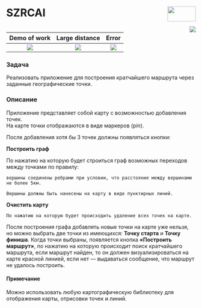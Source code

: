 <h1>SZRCAI<img src="https://hh.ru/employer-logo/1248485.png" width="75" height="40" align="right"></h1>

<img src="https://tinyurl.com/2p8kys3e" align="right">

|   Demo of work  | Large distance | Error |
|     :---:       |     :---:      |     :---:     |
| ![](https://media.giphy.com/media/rCVfCsn0WfotuB7PWA/giphy.gif) | ![](https://media.giphy.com/media/s5U47A0myx9Z3PJxEC/giphy.gif) | ![](https://media.giphy.com/media/67LTjap7OHrpvG9INw/giphy.gif) |

### Задача

Реализовать приложение для построения кратчайшего маршрута через заданные географические точки. 

### Описание

Приложение представляет собой карту с возможностью добавления точек.
<br/>На карте точки отображаются в виде маркеров (pin).

После добавления хотя бы 3 точек должны появляться кнопки:

**Построить граф**

По нажатию на которую будет строиться граф возможных переходов между точками по правилу:
```
вершины соединены ребрами при условии, что расстояние между вершинами не более 5км.
```
```
Вершины должны быть нанесены на карту в виде пунктирных линий.
```

**Очистить карту**
```
По нажатию на которую будет происходить удаление всех точек на карте.
```
После построения графа добавлять новые точки на карте уже нельзя, но можно выбрать две точки из имеющихся:
**Точку старта** и **Точку финиша**. Когда точки выбраны, появляется кнопка **«Построить маршрут»**, по нажатию на которую происходит поиск кратчайшего маршрута, если маршрут найден, то он должен визуализироваться на карте красной линией, если нет — выдаваться сообщение, что маршрут не удалось построить.

#### Примечание
Можно использовать любую картографическую библиотеку для отображения карты, отрисовки точек и линий.
